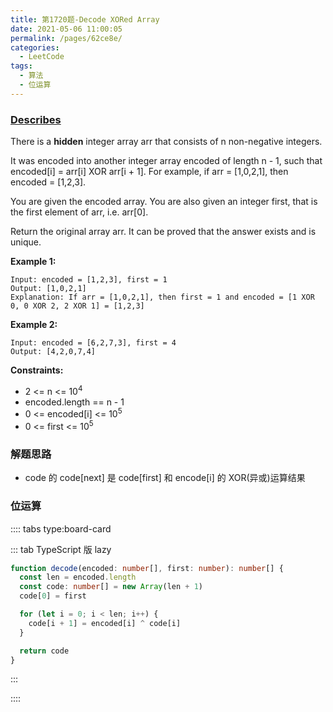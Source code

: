 ```yaml
---
title: 第1720题-Decode XORed Array
date: 2021-05-06 11:00:05
permalink: /pages/62ce8e/
categories:
  - LeetCode
tags:
  - 算法
  - 位运算
---
```


### [Describes](https://leetcode-cn.com/problems/decode-xored-array/)

There is a **hidden** integer array <span class="span-shadow">arr</span> that consists of n non-negative integers.

It was <span class="span-shadow">encoded</span> into another integer array <span class="span-shadow">encoded</span> of length <span class="span-shadow">n - 1</span>, such that <span class="span-shadow">encoded[i] = arr[i] XOR arr[i + 1]</span>. For example, if <span class="span-shadow">arr = [1,0,2,1]</span>, then <span class="span-shadow">encoded = [1,2,3]</span>.

You are given the encoded array. You are also given an integer first, that is the <span class="span-shadow">first</span> element of <span class="span-shadow">arr</span>, i.e. <span class="span-shadow">arr[0]</span>.

Return the original array <span class="span-shadow">arr</span>. It can be proved that the answer exists and is unique.

<!-- more -->

**Example 1:**

```
Input: encoded = [1,2,3], first = 1
Output: [1,0,2,1]
Explanation: If arr = [1,0,2,1], then first = 1 and encoded = [1 XOR 0, 0 XOR 2, 2 XOR 1] = [1,2,3]
```

**Example 2:**

```
Input: encoded = [6,2,7,3], first = 4
Output: [4,2,0,7,4]
```

**Constraints:**

- <span class="span-shadow">2 <= n <= 10<sup>4</sup></span>
- <span class="span-shadow">encoded.length == n - 1</span>
- <span class="span-shadow">0 <= encoded[i] <= 10<sup>5</sup></span>
- <span class="span-shadow">0 <= first <= 10<sup>5</sup></span>

### 解题思路

- code 的 code[next] 是 code[first] 和 encode[i] 的 <span class="span-shadow">XOR</span>(异或)运算结果

### 位运算

:::: tabs type:board-card

::: tab TypeScript 版 lazy

```TypeScript
function decode(encoded: number[], first: number): number[] {
  const len = encoded.length
  const code: number[] = new Array(len + 1)
  code[0] = first

  for (let i = 0; i < len; i++) {
    code[i + 1] = encoded[i] ^ code[i]
  }

  return code
}
```

:::

::::
